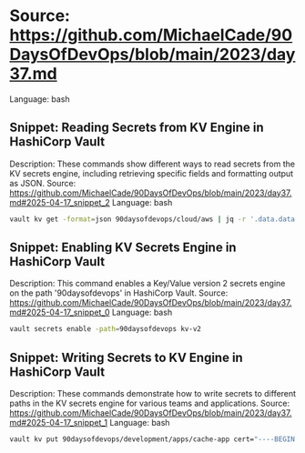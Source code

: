# Source: https://github.com/MichaelCade/90DaysOfDevOps/blob/main/2023/day37.md
Language: bash

## Snippet: Reading Secrets from KV Engine in HashiCorp Vault
Description: These commands show different ways to read secrets from the KV secrets engine, including retrieving specific fields and formatting output as JSON.
Source: https://github.com/MichaelCade/90DaysOfDevOps/blob/main/2023/day37.md#2025-04-17_snippet_2
Language: bash

```bash
vault kv get -format=json 90daysofdevops/cloud/aws | jq -r '.data.data.secret_key'
```

## Snippet: Enabling KV Secrets Engine in HashiCorp Vault
Description: This command enables a Key/Value version 2 secrets engine on the path '90daysofdevops' in HashiCorp Vault.
Source: https://github.com/MichaelCade/90DaysOfDevOps/blob/main/2023/day37.md#2025-04-17_snippet_0
Language: bash

```bash
vault secrets enable -path=90daysofdevops kv-v2
```

## Snippet: Writing Secrets to KV Engine in HashiCorp Vault
Description: These commands demonstrate how to write secrets to different paths in the KV secrets engine for various teams and applications.
Source: https://github.com/MichaelCade/90DaysOfDevOps/blob/main/2023/day37.md#2025-04-17_snippet_1
Language: bash

```bash
vault kv put 90daysofdevops/development/apps/cache-app cert="----BEGIN CERTIFICATE----asdfwefsadfa23jjklnsdfkl2jns9n2a32sdaffgrsyhgsfwefdsan---END CERTIFICATE----" private_key="---BEGIN PRIVATE KEY----nwljdwsxcvmnrejhq394hdsfjfgadjkhfajkl----END PRIVATE KEY---"
```